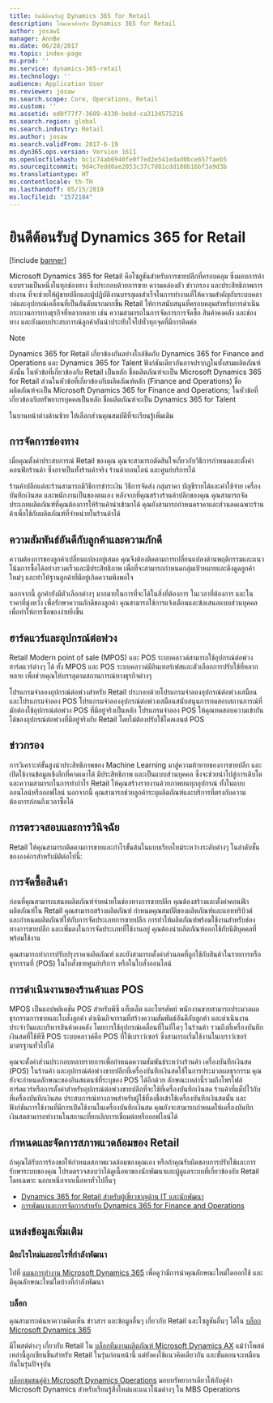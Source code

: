 ```yaml
---
title: ยินดีต้อนรับสู่ Dynamics 365 for Retail
description: โฮมเพจสำหรับ Dynamics 365 for Retail
author: josaw1
manager: AnnBe
ms.date: 06/20/2017
ms.topic: index-page
ms.prod: ''
ms.service: dynamics-365-retail
ms.technology: ''
audience: Application User
ms.reviewer: josaw
ms.search.scope: Core, Operations, Retail
ms.custom: ''
ms.assetid: ed0f77f7-3609-4330-bebd-ca3134575216
ms.search.region: global
ms.search.industry: Retail
ms.author: josaw
ms.search.validFrom: 2017-6-19
ms.dyn365.ops.version: Version 1611
ms.openlocfilehash: bc1c74ab6940fe0f7ed2e541edad0bce657faeb5
ms.sourcegitcommit: 9d4c7edd0ae2053c37c7d81cdd180b16bf3a9d3b
ms.translationtype: HT
ms.contentlocale: th-TH
ms.lasthandoff: 05/15/2019
ms.locfileid: "1572184"
---
```

# <a name="welcome-to-dynamics-365-for-retail"></a>ยินดีต้อนรับสู่ Dynamics 365 for Retail

[!include [banner](includes/banner.md)]

Microsoft Dynamics 365 for Retail คือโซลูชันสำหรับการขายปลีกที่ครอบคลุม ซึ่งมอบการค้าแบบรวมเป็นหนึ่งในทุกช่องทาง ซึ่งประกอบด้วยการขาย ความคล่องตัว ข่าวกรอง และประสิทธิภาพการทำงาน ที่จะช่วยให้ผู้ขายปลีกและผู้ปฏิบัติงานบรรลุผลสำเร็จในการทำงานที่ให้ความสำคัญกับระบบคลาวด์และอุปกรณ์เคลื่อนที่เป็นอันดับแรกมากขึ้น Retail ให้การสนับสนุนที่ครอบคลุมสำหรับการดำเนินกระบวนการทางธุรกิจที่หลากหลาย เช่น ความสามารถในการจัดการการจัดซื้อ สินค้าคงคลัง และช่องทาง และยังมอบประสบการณ์ลูกค้าอันน่าประทับใจไปทั่วทุกจุดที่มีการติดต่อ

> [!NOTE]
> Dynamics 365 for Retail เกี่ยวข้องกันอย่างใกล้ชิดกับ Dynamics 365 for Finance and Operations และ Dynamics 365 for Talent ฟังก์ชันเดียวกันอาจปรากฏในทั้งสามผลิตภัณฑ์ ดังนั้น ในหัวข้อที่เกี่ยวข้องกับ Retail เป็นหลัก ชื่อผลิตภัณฑ์จะเป็น Microsoft Dynamics 365 for Retail ส่วนในหัวข้อที่เกี่ยวข้องกับผลิตภัณฑ์หลัก (Finance and Operations) ชื่อผลิตภัณฑ์จะเป็น Microsoft Dynamics 365 for Finance and Operations; ในหัวข้อที่เกี่ยวข้องกับทรัพยากรบุคคลเป็นหลัก ชื่อผลิตภัณฑ์จะเป็น Dynamics 365 for Talent

ในบานหน้าต่างด้านซ้าย ให้เลือกส่วนคุณสมบัติที่จะเรียนรู้เพิ่มเติม

## <a name="channel-management"></a>การจัดการช่องทาง

เมื่อคุณตั้งค่าประสบการณ์ Retail ของคุณ คุณจะสามารถตัดสินใจเกี่ยวกับวิธีการกำหนดและตั้งค่าคอนฟิกร้านค้า ซึ่งอาจเป็นทั้งร้านค้าจริง ร้านค้าออนไลน์ และศูนย์บริการได้

ร้านค้าปลีกแต่ละร้านสามารถมีวิธีการชำระเงิน วิธีการจัดส่ง กลุ่มราคา บัญชีรายได้และค่าใช้จ่าย เครื่องบันทึกเงินสด และพนักงานเป็นของตนเอง หลังจากที่คุณสร้างร้านค้าปลีกของคุณ คุณสามารถจัดประเภทผลิตภัณฑ์ที่คุณต้องการให้ร้านค้านำเข้ามาได้ คุณยังสามารถกำหนดราคาและส่วนลดเฉพาะร้านค้าเพื่อใช้กับผลิตภัณฑ์ที่จำหน่ายในร้านค้าได้

## <a name="clienteling-and-loyalty"></a>ความสัมพันธ์อันดีกับลูกค้าและความภักดี

ความต้องการของลูกค้าเปลี่ยนแปลงอยู่เสมอ คุณจึงต้องติดตามการเปลี่ยนแปลงด้านพฤติกรรมและแนวโน้มการซื้อได้อย่างรวดเร็วและมีประสิทธิภาพ เพื่อที่จะสามารถกำหนดกลุ่มเป้าหมายและดึงดูดลูกค้าใหม่ๆ และทำให้ฐานลูกค้าที่มีอยู่เกิดความพึงพอใจ

นอกจากนี้ ลูกค้ายังมีตัวเลือกต่างๆ มากมายในการที่จะได้ในสิ่งที่ต้องการ ในเวลาที่ต้องการ และในราคาที่มุ่งหวัง เพื่อรักษาความภักดีของลูกค้า คุณสามารถใช้การแจ้งเตือนและข้อเสนอแบบส่วนบุคคลเพื่อทำให้การซื้อของง่ายยิ่งขึ้น

## <a name="hardware-and-peripherals"></a>ฮาร์ดแวร์และอุปกรณ์ต่อพ่วง

Retail Modern point of sale (MPOS) และ POS ระบบคลาวด์สามารถใช้อุปกรณ์ต่อพ่วงฮาร์ดแวร์ต่างๆ ได้ ทั้ง MPOS และ POS ระบบคลาวด์มีอินเทอร์เฟสและตัวเลือกการปรับใช้ที่หลากหลาย เพื่อช่วยคุณให้บรรลุตามสถานการณ์ทางธุรกิจต่างๆ

โปรแกรมจำลองอุปกรณ์ต่อพ่วงสำหรับ Retail ประกอบด้วยโปรแกรมจำลองอุปกรณ์ต่อพ่วงเสมือนและโปรแกรมจำลอง POS โปรแกรมจำลองอุปกรณ์ต่อพ่วงเสมือนสนับสนุนการทดสอบสถานการณ์ที่มักต้องใช้อุปกรณ์ต่อพ่วง POS ที่มีอยู่จริงเป็นหลัก โปรแกรมจำลอง POS ให้คุณทดสอบความเข้ากันได้ของอุปกรณ์ต่อพ่วงที่มีอยู่จริงกับ Retail โดยไม่ต้องปรับใช้ไคลเอนต์ POS

## <a name="intelligence"></a>ข่าวกรอง

การวิเคราะห์ขั้นสูงนำประสิทธิภาพของ Machine Learning มาสู่ความท้าทายของการขายปลีก และเปิดใช้งานข้อมูลเชิงลึกที่คาดเดาได้ มีประสิทธิภาพ และเป็นแบบส่วนบุคคล ซึ่งจะช่วยนำไปสู่การเติบโตและความสามารถในการทำกำไร Retail ให้คุณสร้างรายงานด้วยภาพบนทุกอุปกรณ์ ทั้งในแบบออนไลน์หรือออฟไลน์ นอกจากนี้ คุณสามารถช่วยลูกค้าระบุผลิตภัณฑ์และบริการที่ตรงกับความต้องการก่อนถึงเวลาซื้อได้

## <a name="monitoring-and-diagnosis"></a>การตรวจสอบและการวินิจฉัย

Retail ให้คุณสามารถติดตามการขายและกำไรขั้นต้นในแบบเรียลไทม์ระหว่างระดับต่างๆ ในลำดับชั้นขององค์กรสำหรับมิติต่อไปนี้:

## <a name="merchandising"></a>การจัดซื้อสินค้า

ก่อนที่คุณสามารถเสนอผลิตภัณฑ์จำหน่ายในช่องทางการขายปลีก คุณต้องสร้างและตั้งค่าคอนฟิกผลิตภัณฑ์ใน Retail คุณสามารถสร้างผลิตภัณฑ์ กำหนดคุณสมบัติของผลิตภัณฑ์และแอททริบิวต์ และกำหนดผลิตภัณฑ์ให้กับการจัดประเภทการขายปลีก การทำให้ผลิตภัณฑ์พร้อมใช้งานสำหรับช่องทางการขายปลีก และเพิ่มลงในการจัดประเภทที่ใช้งานอยู่ คุณต้องนำผลิตภัณฑ์ออกใช้กับนิติบุคคลที่พร้อมใช้งาน

คุณสามารถทำการปรับปรุงราคาผลิตภัณฑ์ และยังสามารถตั้งค่าส่วนลดที่ถูกใช้กับสินค้าในรายการหรือธุรกรรมที่ (POS) ในใบสั่งขายศูนย์บริการ หรือในใบสั่งออนไลน์

## <a name="store-operations-and-pos"></a>การดำเนินงานของร้านค้าและ POS

MPOS เป็นแอปพลิเคชัน POS สำหรับพีซี แท็บเล็ต และโทรศัพท์ พนักงานขายสามารถประมวลผลธุรกรรมการขายและใบสั่งลูกค้า ดำเนินกิจกรรมที่สร้างความสัมพันธ์อันดีกับลูกค้า และดำเนินงานประจำวันและบริหารสินค้าคงคลัง โดยการใช้อุปกรณ์เคลื่อนที่ในที่ใดๆ ในร้านค้า รวมถึงที่เครื่องบันทึกเงินสดที่ใช้พีซี POS ระบบคลาวด์คือ POS ที่ใช้เบราว์เซอร์ ซึ่งสามารถเริ่มใช้งานในเบราว์เซอร์มาตรฐานทั่วไปได้

คุณจะตั้งค่าส่วนประกอบหลายรายการเพื่อกำหนดความสัมพันธ์ระหว่างร้านค้า เครื่องบันทึกเงินสด (POS) ในร้านค้า และอุปกรณ์ต่อพ่วงขายปลีกที่เครื่องบันทึกเงินสดใช้ในการประมวลผลธุรกรรม คุณยังจะกำหนดลักษณะของอินสแตนซ์ที่ระบุของ POS ได้อีกด้วย ลักษณะเหล่านี้รวมถึงโพรไฟล์ฮาร์ดแวร์หรือการตั้งค่าสำหรับอุปกรณ์ต่อพ่วงขายปลีกที่จะใช้ที่เครื่องบันทึกเงินสด ร้านค้าที่แม็ปไว้กับที่เครื่องบันทึกเงินสด ประสบการณ์ทางภาพสำหรับผู้ใช้ที่ลงชื่อเข้าใช้เครื่องบันทึกเงินสดนั้น และฟังก์ชันการใช้งานที่มีการเปิดใช้งานในเครื่องบันทึกเงินสด คุณยังจะสามารถกำหนดให้เครื่องบันทึกเงินสดสามารถทำงานในสถานะที่ยกเลิกการเชื่อมต่อหรือออฟไลน์ได้

## <a name="customize-and-administer-retail-environments"></a>กำหนดและจัดการสภาพแวดล้อมของ Retail

ถ้าคุณได้รับการร้องขอให้กำหนดสภาพแวดล้อมของคุณเอง หรือถ้าคุณรับผิดชอบการปรับใช้และการรักษาระบบของคุณ โปรดตรวจสอบว่าได้ดูเนื้อหาของนักพัฒนาและผู้ดูแลระบบที่เกี่ยวข้องกับ Retail โดยเฉพาะ นอกเหนือจากเนื้อหาทั่วไปอื่นๆ

- [Dynamics 365 for Retail สำหรับผู้เชี่ยวชาญด้าน IT และนักพัฒนา](dev-itpro/dev-retail-home-page.md)
- [การพัฒนาและการจัดการสำหรับ Dynamics 365 for Finance and Operations](../dev-itpro/dev-tools/developer-home-page.md)

## <a name="additional-resources"></a>แหล่งข้อมูลเพิ่มเติม

### <a name="whats-new-and-in-development"></a>มีอะไรใหม่และอะไรที่กำลังพัฒนา

ไปที่ [แผนการทำงาน Microsoft Dynamics 365](https://roadmap.dynamics.com/) เพื่อดูว่ามีการนำคุณลักษณะใหม่ใดออกใช้ และมีคุณลักษณะใหม่ใดบ้างที่กำลังพัฒนา

### <a name="blogs"></a>บล็อก

คุณสามารถค้นหาความคิดเห็น ข่าวสาร และข้อมูลอื่นๆ เกี่ยวกับ Retail และโซลูชันอื่นๆ ได้ใน [บล็อก Microsoft Dynamics 365](https://community.dynamics.com/b/msftdynamicsblog)

มีโพสต์ต่างๆ เกี่ยวกับ Retail ใน [บล็อกทีมงานผลิตภัณฑ์ Microsoft Dynamics AX](https://blogs.msdn.microsoft.com/dax/) แม้ว่าโพสต์เหล่านี้ถูกเขียนขึ้นสำหรับ Retail ในรุ่นก่อนหน้านี้ แต่ยังคงใช้แนวคิดเดียวกัน และขั้นตอนจะเหมือนกันในรุ่นปัจจุบัน

[บล็อกชุมชนคู่ค้า Microsoft Dynamics Operations](https://community.dynamics.com/partner/b/operationspartnercommunityblog) มอบทรัพยากรเดียวให้กับคู่ค้า Microsoft Dynamics สำหรับเรียนรู้สิ่งใหม่และแนวโน้มต่างๆ ใน MBS Operations
